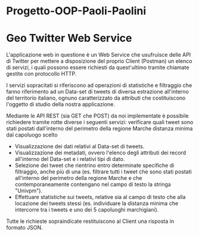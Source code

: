 # Progetto-OOP-Paoli-Paolini

# Geo Twitter Web Service

L'applicazione web in questione è un Web Service che usufruisce delle
API di Twitter per mettere a disposizione del proprio Client (Postman) un elenco di servizi, i quali possono essere richiesti da quest'ultimo tramite chiamate gestite con protocollo HTTP.

I servizi sopracitati si riferiscono ad operazioni di statistiche e filtraggio che fanno riferimento ad un Data-set di tweets di diversa estrazione all'interno del territorio italiano, ognuno caratterizzato da attributi che costituiscono l'oggetto di studio della nostra applicazione.

Mediante le API REST (sia GET che POST) da noi implementate è possibile  richiedere tramite rotte diverse i seguenti servizi:
verificare quali tweet sono stati postati dall'interno del perimetro della regione Marche
distanza minima dal capoluogo scelto


- Visualizzazione dei dati relativi al Data-set di tweets.
- Visualizzazione dei metadati, ovvero l'elenco degli attributi dei record all'interno del Data-set e i relativi tipi di dato.
- Selezione dei tweet che rientrino entro determinate specifiche di filtraggio, anche più di una (es. filtrare tutti i tweet che sono stati postati all'interno del perimetro della regione Marche e che contemporaneamente contengano nel campo di testo la stringa "Univpm").
- Effettuare statistiche sui tweets, relative sia al campo di testo che alla locazione dei tweets stessi (es. individuare la distanza minima che intercorre tra i tweets e uno dei 5 capoluoghi marchigiani).

Tutte le richieste sopraindicate restituiscono al Client una risposta in formato JSON.
